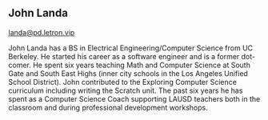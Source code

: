 ## John Landa

[landa@pd.letron.vip](mailto:landa@pd.letron.vip)

John Landa has a BS in Electrical Engineering/Computer Science from UC Berkeley.  He started his career as a software engineer and is a former dot-comer.  He spent six years teaching Math and Computer Science at South Gate and South East Highs (inner city schools in the Los Angeles Unified School District).  John contributed to the Exploring Computer Science curriculum including writing the Scratch unit.  The past six years he has spent as a Computer Science Coach supporting LAUSD teachers both in the classroom and during professional development workshops.  



